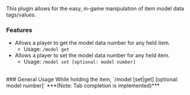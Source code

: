 This plugin allows for the easy, in-game manipulation of item model data tags/values.
<br>
### Features
- Allows a player to get the model data number for any held item.
    - Usage: `/model get`
- Allows a player to set the model data number for any held item.
    - Usage: `/model set [optional: model number]`
<br>
### General Usage
While holding the item,  
`/model [set|get] [optional: model number]`  
***(Note: Tab completion is implemented)*** 
